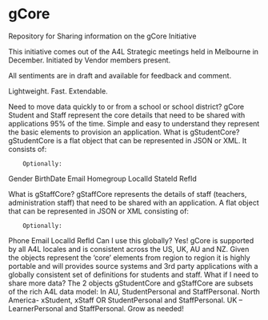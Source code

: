 # gCore
Repository for Sharing information on the gCore Initiative

This initiative comes out of the A4L Strategic meetings held in Melbourne in December.
Initiated by Vendor members present.

All sentiments are in draft and available for feedback and comment.

	
Lightweight. Fast. Extendable. 

Need to move data quickly to or from a school or school district?
gCore Student and Staff represent the core details that need to be shared with applications 95% of the time. Simple and easy to understand they represent the basic elements to provision an application.
What is gStudentCore?
gStudentCore is a flat object that can be represented in JSON or XML. It consists of:

 		Optionally:
Gender
BirthDate
Email
Homegroup
LocalId
StateId
RefId

What is gStaffCore?
gStaffCore represents the details of staff (teachers, administration staff) that need to be shared with an application. A flat object that can be represented in JSON or XML consisting of:

 		Optionally:
Phone
Email 
LocalId
RefId
Can I use this globally?
Yes! gCore is supported by all A4L locales and is consistent across the US, UK, AU and NZ. Given the objects represent the ‘core’ elements from region to region it is highly portable and will provides source systems and 3rd party applications with a globally consistent set of definitions for students and staff.
What if I need to share more data?
The 2 objects gStudentCore and gStaffCore are subsets of the rich A4L data model: In AU, StudentPersonal and StaffPersonal.  North America- xStudent, xStaff OR StudentPersonal and StaffPersonal.  UK – LearnerPersonal and StaffPersonal. Grow as needed!

